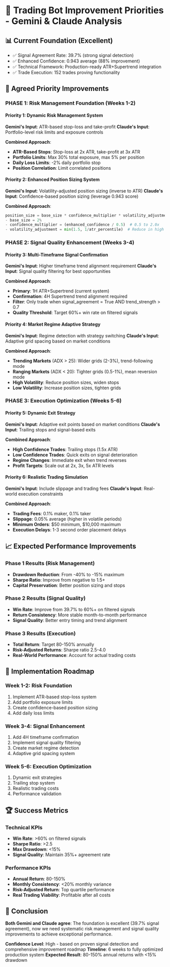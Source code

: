 # 🚀 Trading Bot Improvement Priorities - Gemini & Claude Analysis

## 📊 **Current Foundation (Excellent)**
- ✅ Signal Agreement Rate: 39.7% (strong signal detection)
- ✅ Enhanced Confidence: 0.943 average (88% improvement)  
- ✅ Technical Framework: Production-ready ATR+Supertrend integration
- ✅ Trade Execution: 152 trades proving functionality

## 🎯 **Agreed Priority Improvements**

### **PHASE 1: Risk Management Foundation (Weeks 1-2)**

#### **Priority 1: Dynamic Risk Management System**
**Gemini's Input**: ATR-based stop-loss and take-profit
**Claude's Input**: Portfolio-level risk limits and exposure controls

**Combined Approach**:
- **ATR-Based Stops**: Stop-loss at 2x ATR, take-profit at 3x ATR
- **Portfolio Limits**: Max 30% total exposure, max 5% per position
- **Daily Loss Limits**: -2% daily portfolio stop
- **Position Correlation**: Limit correlated positions

#### **Priority 2: Enhanced Position Sizing System**
**Gemini's Input**: Volatility-adjusted position sizing (inverse to ATR)
**Claude's Input**: Confidence-based position sizing (leverage 0.943 score)

**Combined Approach**:
```python
position_size = base_size * confidence_multiplier * volatility_adjustment
- base_size = 2%
- confidence_multiplier = (enhanced_confidence / 0.5)  # 0.5 to 2.0x
- volatility_adjustment = min(1.5, 1/atr_percentile)  # Reduce in high vol
```

### **PHASE 2: Signal Quality Enhancement (Weeks 3-4)**

#### **Priority 3: Multi-Timeframe Signal Confirmation**
**Gemini's Input**: Higher timeframe trend alignment requirement
**Claude's Input**: Signal quality filtering for best opportunities

**Combined Approach**:
- **Primary**: 1H ATR+Supertrend (current system)
- **Confirmation**: 4H Supertrend trend alignment required
- **Filter**: Only trade when signal_agreement = True AND trend_strength > 0.7
- **Quality Threshold**: Target 60%+ win rate on filtered signals

#### **Priority 4: Market Regime Adaptive Strategy**
**Gemini's Input**: Regime detection with strategy switching
**Claude's Input**: Adaptive grid spacing based on market conditions

**Combined Approach**:
- **Trending Markets** (ADX > 25): Wider grids (2-3%), trend-following mode
- **Ranging Markets** (ADX < 20): Tighter grids (0.5-1%), mean reversion mode
- **High Volatility**: Reduce position sizes, widen stops
- **Low Volatility**: Increase position sizes, tighten grids

### **PHASE 3: Execution Optimization (Weeks 5-6)**

#### **Priority 5: Dynamic Exit Strategy**
**Gemini's Input**: Adaptive exit points based on market conditions
**Claude's Input**: Trailing stops and signal-based exits

**Combined Approach**:
- **High Confidence Trades**: Trailing stops (1.5x ATR)
- **Low Confidence Trades**: Quick exits on signal deterioration
- **Regime Changes**: Immediate exit when trend reverses
- **Profit Targets**: Scale out at 2x, 3x, 5x ATR levels

#### **Priority 6: Realistic Trading Simulation**
**Gemini's Input**: Include slippage and trading fees
**Claude's Input**: Real-world execution constraints

**Combined Approach**:
- **Trading Fees**: 0.1% maker, 0.1% taker
- **Slippage**: 0.05% average (higher in volatile periods)
- **Minimum Orders**: $50 minimum, $10,000 maximum
- **Execution Delays**: 1-3 second order placement delays

## 📈 **Expected Performance Improvements**

### **Phase 1 Results** (Risk Management)
- **Drawdown Reduction**: From -40% to -15% maximum
- **Sharpe Ratio**: Improve from negative to 1.5+
- **Capital Preservation**: Better position sizing and stops

### **Phase 2 Results** (Signal Quality)  
- **Win Rate**: Improve from 39.7% to 60%+ on filtered signals
- **Return Consistency**: More stable month-to-month performance
- **Signal Quality**: Better entry timing and trend alignment

### **Phase 3 Results** (Execution)
- **Total Return**: Target 80-150% annually
- **Risk-Adjusted Returns**: Sharpe ratio 2.5-4.0
- **Real-World Performance**: Account for actual trading costs

## 🎯 **Implementation Roadmap**

### **Week 1-2: Risk Foundation**
1. Implement ATR-based stop-loss system
2. Add portfolio exposure limits
3. Create confidence-based position sizing
4. Add daily loss limits

### **Week 3-4: Signal Enhancement**
1. Add 4H timeframe confirmation
2. Implement signal quality filtering
3. Create market regime detection
4. Adaptive grid spacing system

### **Week 5-6: Execution Optimization**
1. Dynamic exit strategies
2. Trailing stop system
3. Realistic trading costs
4. Performance validation

## 🏆 **Success Metrics**

### **Technical KPIs**
- **Win Rate**: >60% on filtered signals
- **Sharpe Ratio**: >2.5
- **Max Drawdown**: <15%
- **Signal Quality**: Maintain 35%+ agreement rate

### **Performance KPIs**  
- **Annual Return**: 80-150%
- **Monthly Consistency**: <20% monthly variance
- **Risk-Adjusted Return**: Top quartile performance
- **Real Trading Viability**: Profitable after all costs

## 🎉 **Conclusion**

**Both Gemini and Claude agree**: The foundation is excellent (39.7% signal agreement), now we need systematic risk management and signal quality improvements to achieve exceptional performance.

**Confidence Level**: High - based on proven signal detection and comprehensive improvement roadmap
**Timeline**: 6 weeks to fully optimized production system
**Expected Result**: 80-150% annual returns with <15% drawdown